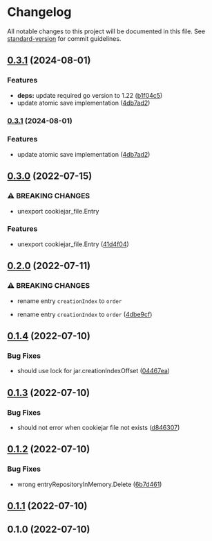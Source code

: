 # Changelog

All notable changes to this project will be documented in this file. See [standard-version](https://github.com/conventional-changelog/standard-version) for commit guidelines.

## [0.3.1](https://github.com/NateScarlet/cookiejar/compare/v0.3.0...v0.3.1) (2024-08-01)


### Features

* **deps:** update required go version to 1.22 ([b1f04c5](https://github.com/NateScarlet/cookiejar/commit/b1f04c55fab8910322c89c754fc017807bd750c8))
* update atomic save implementation ([4db7ad2](https://github.com/NateScarlet/cookiejar/commit/4db7ad2ec8856043552c7a9179cdf49fb0edff74))

### [0.3.1](https://github.com/NateScarlet/cookiejar/compare/v0.3.0...v0.3.1) (2024-08-01)


### Features

* update atomic save implementation ([4db7ad2](https://github.com/NateScarlet/cookiejar/commit/4db7ad2ec8856043552c7a9179cdf49fb0edff74))

## [0.3.0](https://github.com/NateScarlet/cookiejar/compare/v0.2.0...v0.3.0) (2022-07-15)


### ⚠ BREAKING CHANGES

* unexport cookiejar_file.Entry

### Features

* unexport cookiejar_file.Entry ([41d4f04](https://github.com/NateScarlet/cookiejar/commit/41d4f04228d3dd11016227d5a0bb0b4792dc8a70))

## [0.2.0](https://github.com/NateScarlet/cookiejar/compare/v0.1.4...v0.2.0) (2022-07-11)

### ⚠ BREAKING CHANGES

- rename entry `creationIndex` to `order`

- rename entry `creationIndex` to `order` ([4dbe9cf](https://github.com/NateScarlet/cookiejar/commit/4dbe9cfdb64dc96034067cdb3f70713917f1c790))

## [0.1.4](https://github.com/NateScarlet/cookiejar/compare/v0.1.3...v0.1.4) (2022-07-10)

### Bug Fixes

- should use lock for jar.creationIndexOffset ([04467ea](https://github.com/NateScarlet/cookiejar/commit/04467eaa3ac22260308ee692155a238c2d28f0b8))

## [0.1.3](https://github.com/NateScarlet/cookiejar/compare/v0.1.2...v0.1.3) (2022-07-10)

### Bug Fixes

- should not error when cookiejar file not exists ([d846307](https://github.com/NateScarlet/cookiejar/commit/d8463077e5f338a037a709f2dae417623163e221))

## [0.1.2](https://github.com/NateScarlet/cookiejar/compare/v0.1.1...v0.1.2) (2022-07-10)

### Bug Fixes

- wrong entryRepositoryInMemory.Delete ([6b7d461](https://github.com/NateScarlet/cookiejar/commit/6b7d461d74c3fb1464ea9e145276de16dccd4d6b))

## [0.1.1](https://github.com/NateScarlet/cookiejar/compare/v0.1.0...v0.1.1) (2022-07-10)

## 0.1.0 (2022-07-10)

<!-- markdownlint-configure-file { "MD024": { "allow_different_nesting": true } } -->
